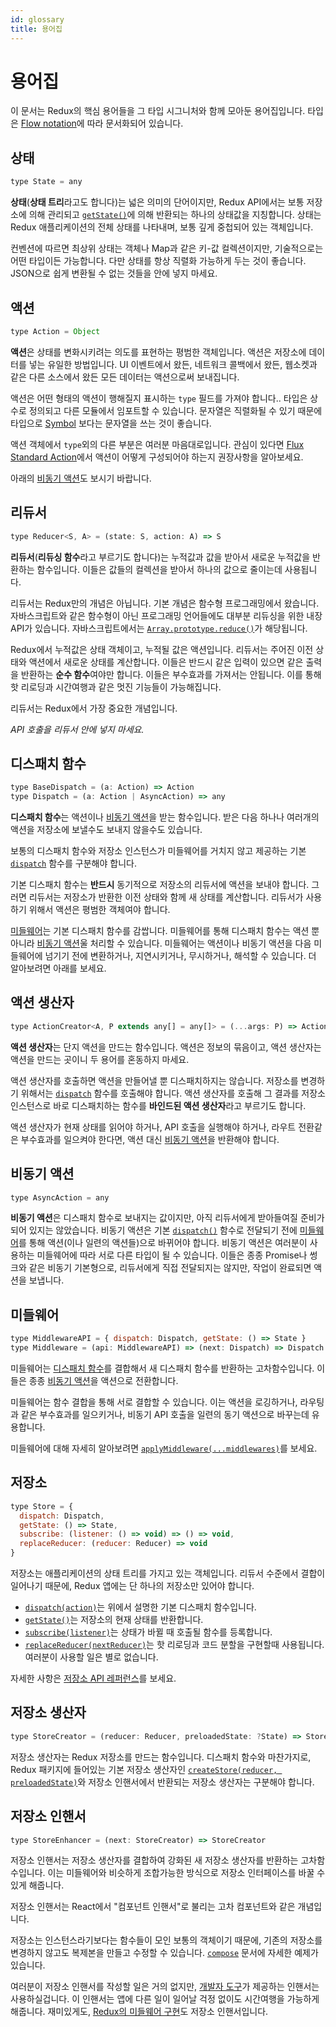 ```yaml
---
id: glossary
title: 용어집
---
```


# 용어집

이 문서는 Redux의 핵심 용어들을 그 타입 시그니처와 함께 모아둔 용어집입니다. 타입은 [Flow notation](http://flowtype.org/docs/quick-reference.html)에 따라 문서화되어 있습니다.

## 상태

```js
type State = any
```

**상태**(**상태 트리**라고도 합니다)는 넓은 의미의 단어이지만, Redux API에서는 보통 저장소에 의해 관리되고 [`getState()`](api/Store.md#getState)에 의해 반환되는 하나의 상태값을 지칭합니다. 상태는 Redux 애플리케이션의 전체 상태를 나타내며, 보통 깊게 중첩되어 있는 객체입니다.

컨벤션에 따르면 최상위 상태는 객체나 Map과 같은 키-값 컬렉션이지만, 기술적으로는 어떤 타입이든 가능합니다. 다만 상태를 항상 직렬화 가능하게 두는 것이 좋습니다. JSON으로 쉽게 변환될 수 없는 것들을 안에 넣지 마세요.

## 액션

```js
type Action = Object
```

**액션**은 상태를 변화시키려는 의도를 표현하는 평범한 객체입니다. 액션은 저장소에 데이터를 넣는 유일한 방법입니다. UI 이벤트에서 왔든, 네트워크 콜백에서 왔든, 웹소켓과 같은 다른 소스에서 왔든 모든 데이터는 액션으로써 보내집니다.

액션은 어떤 형태의 액션이 행해질지 표시하는 `type` 필드를 가져야 합니다.. 타입은 상수로 정의되고 다른 모듈에서 임포트할 수 있습니다. 문자열은 직렬화될 수 있기 때문에 타입으로 [Symbol](https://developer.mozilla.org/en/docs/Web/JavaScript/Reference/Global_Objects/Symbol) 보다는 문자열을 쓰는 것이 좋습니다.

액션 객체에서 `type`외의 다른 부분은 여러분 마음대로입니다. 관심이 있다면 [Flux Standard Action](https://github.com/acdlite/flux-standard-action)에서 액션이 어떻게 구성되어야 하는지 권장사항을 알아보세요.

아래의 [비동기 액션](#비동기-액션)도 보시기 바랍니다.

## 리듀서

```js
type Reducer<S, A> = (state: S, action: A) => S
```

**리듀서**(**리듀싱 함수**라고 부르기도 합니다)는 누적값과 값을 받아서 새로운 누적값을 반환하는 함수입니다. 이들은 값들의 컬렉션을 받아서 하나의 값으로 줄이는데 사용됩니다.

리듀서는 Redux만의 개념은 아닙니다. 기본 개념은 함수형 프로그래밍에서 왔습니다. 자바스크립트와 같은 함수형이 아닌 프로그래밍 언어들에도 대부분 리듀싱을 위한 내장 API가 있습니다. 자바스크립트에서는 [`Array.prototype.reduce()`](https://developer.mozilla.org/en-US/docs/Web/JavaScript/Reference/Global_Objects/Array/Reduce)가 해당됩니다.

Redux에서 누적값은 상태 객체이고, 누적될 값은 액션입니다. 리듀서는 주어진 이전 상태와 액션에서 새로운 상태를 계산합니다. 이들은 반드시 같은 입력이 있으면 같은 출력을 반환하는 **순수 함수**여야만 합니다. 이들은 부수효과를 가져서는 안됩니다. 이를 통해 핫 리로딩과 시간여행과 같은 멋진 기능들이 가능해집니다.

리듀서는 Redux에서 가장 중요한 개념입니다.

_API 호출을 리듀서 안에 넣지 마세요._

## 디스패치 함수

```js
type BaseDispatch = (a: Action) => Action
type Dispatch = (a: Action | AsyncAction) => any
```

**디스패치 함수**는 액션이나 [비동기 액션](#비동기-액션)을 받는 함수입니다. 받은 다음 하나나 여러개의 액션을 저장소에 보낼수도 보내지 않을수도 있습니다.

보통의 디스패치 함수와 저장소 인스턴스가 미들웨어를 거치지 않고 제공하는 기본 [`dispatch`](api/Store.md#dispatchaction) 함수를 구분해야 합니다.

기본 디스패치 함수는 **반드시** 동기적으로 저장소의 리듀서에 액션을 보내야 합니다. 그러면 리듀서는 저장소가 반환한 이전 상태와 함께 새 상태를 계산합니다. 리듀서가 사용하기 위해서 액션은 평범한 객체여야 합니다.

[미들웨어](#미들웨어)는 기본 디스패치 함수를 감쌉니다. 미들웨어를 통해 디스패치 함수는 액션 뿐 아니라 [비동기 액션](#비동기-액션)울 처리할 수 있습니다. 미들웨어는 액션이나 비동기 액션을 다음 미들웨어에 넘기기 전에 변환하거나, 지연시키거나, 무시하거나, 해석할 수 있습니다. 더 알아보려면 아래를 보세요.

## 액션 생산자

```js
type ActionCreator<A, P extends any[] = any[]> = (...args: P) => Action | AsyncAction
```

**액션 생산자**는 단지 액션을 만드는 함수입니다. 액션은 정보의 묶음이고, 액션 생산자는 액션을 만드는 곳이니 두 용어를 혼동하지 마세요.

액션 생산자를 호출하면 액션을 만들어낼 뿐 디스패치하지는 않습니다. 저장소를 변경하기 위해서는 [`dispatch`](api/Store.md#dispatch) 함수를 호출해야 합니다. 액션 생산자를 호출해 그 결과를 저장소 인스턴스로 바로 디스패치하는 함수를 **바인드된 액션 생산자**라고 부르기도 합니다.

액션 생산자가 현재 상태를 읽어야 하거나, API 호출을 실행해야 하거나, 라우트 전환같은 부수효과를 일으켜야 한다면, 액션 대신 [비동기 액션](#비동기-액션)을 반환해야 합니다.

## 비동기 액션

```js
type AsyncAction = any
```

**비동기 액션**은 디스패치 함수로 보내지는 값이지만, 아직 리듀서에게 받아들여질 준비가 되어 있지는 않았습니다. 비동기 액션은 기본 [`dispatch()`](api/Store.md#dispatchaction) 함수로 전달되기 전에 [미들웨어](#미들웨어)를 통해 액션(이나 일련의 액션들)으로 바뀌어야 합니다. 비동기 액션은 여러분이 사용하는 미들웨어에 따라 서로 다른 타입이 될 수 있습니다. 이들은 종종 Promise나 썽크와 같은 비동기 기본형으로, 리듀서에게 직접 전달되지는 않지만, 작업이 완료되면 액션을 보냅니다.

## 미들웨어

```js
type MiddlewareAPI = { dispatch: Dispatch, getState: () => State }
type Middleware = (api: MiddlewareAPI) => (next: Dispatch) => Dispatch
```

미들웨어는 [디스패치 함수](#디스패치-함수)를 결합해서 새 디스패치 함수를 반환하는 고차함수입니다. 이들은 종종 [비동기 액션](#비동기-액션)을 액션으로 전환합니다.

미들웨어는 함수 결합을 통해 서로 결합할 수 있습니다. 이는 액션을 로깅하거나, 라우팅과 같은 부수효과를 일으키거나, 비동기 API 호출을 일련의 동기 액션으로 바꾸는데 유용합니다.

미들웨어에 대해 자세히 알아보려면 [`applyMiddleware(...middlewares)`](../../api/applyMiddleware.md)를 보세요.

## 저장소

```js
type Store = {
  dispatch: Dispatch,
  getState: () => State,
  subscribe: (listener: () => void) => () => void,
  replaceReducer: (reducer: Reducer) => void
}
```

저장소는 애플리케이션의 상태 트리를 가지고 있는 객체입니다.
리듀서 수준에서 결합이 일어나기 때문에, Redux 앱에는 단 하나의 저장소만 있어야 합니다.

- [`dispatch(action)`](api/Store.md#dispatchaction)는 위에서 설명한 기본 디스패치 함수입니다.
- [`getState()`](api/Store.md#getState)는 저장소의 현재 상태를 반환합니다.
- [`subscribe(listener)`](api/Store.md#subscribelistener)는 상태가 바뀔 때 호출될 함수를 등록합니다.
- [`replaceReducer(nextReducer)`](api/Store.md#replacereducernextreducer)는 핫 리로딩과 코드 분할을 구현할때 사용됩니다. 여러분이 사용할 일은 별로 없습니다.

자세한 사항은 [저장소 API 레퍼런스](api/Store.md#dispatchaction)를 보세요.

## 저장소 생산자

```js
type StoreCreator = (reducer: Reducer, preloadedState: ?State) => Store
```

저장소 생산자는 Redux 저장소를 만드는 함수입니다. 디스패치 함수와 마찬가지로, Redux 패키지에 들어있는 기본 저장소 생산자인 [`createStore(reducer, preloadedState)`](api/createStore.md)와 저장소 인핸서에서 반환되는 저장소 생산자는 구분해야 합니다.

## 저장소 인핸서

```js
type StoreEnhancer = (next: StoreCreator) => StoreCreator
```

저장소 인핸서는 저장소 생산자를 결합하여 강화된 새 저장소 생산자를 반환하는 고차함수입니다. 이는 미들웨어와 비슷하게 조합가능한 방식으로 저장소 인터페이스를 바꿀 수 있게 해줍니다.

저장소 인핸서는 React에서 "컴포넌트 인핸서"로 불리는 고차 컴포넌트와 같은 개념입니다.

저장소는 인스턴스라기보다는 함수들이 모인 보통의 객체이기 때문에, 기존의 저장소를 변경하지 않고도 복제본을 만들고 수정할 수 있습니다. [`compose`](api/compose.md) 문서에 자세한 예제가 있습니다.

여러분이 저장소 인핸서를 작성할 일은 거의 없지만, [개발자 도구](https://github.com/reduxjs/redux-devtools)가 제공하는 인핸서는 사용하실겁니다. 이 인핸서는 앱에 다른 일이 일어날 걱정 없이도 시간여행을 가능하게 해줍니다. 재미있게도, [Redux의 미들웨어 구현](api/applyMiddleware.md)도 저장소 인핸서입니다.
